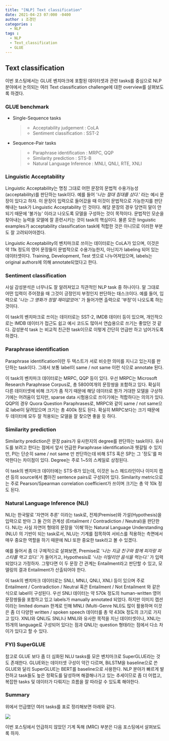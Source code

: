 ```yaml
---
title: "[NLP] Text classification"
date: 2021-04-23 07:000 -0400
author : 조경민
categories :
  - NLP
tags :
  - NLP
  - Text_classification
  - GLUE
---
```


## Text classification

이번 포스팅에서는 GLUE 벤치마크에 포함된 데이터셋과 관련 tasks를 중심으로 NLP 분야에서 논의되는 여러 Text classification challenge에 대한 overview를 살펴보도록 하겠다.



### GLUE benchmark

- Single-Sequence tasks

  > - Acceptability judgement : CoLA
  > - Sentiment classification : SST-2

- Sequence-Pair tasks

  > - Paraphrase identification : MRPC, QQP
  > - Similarity prediction : STS-B
  > - Natural Language Inference : MNLI, QNLI, RTE, XNLI



### Linguistic Acceptability

Linguistic Acceptability는 명칭 그대로 어떤 문장의 문법적 수용가능성 (acceptability)를 판단하는 task이다. 예를 들어 _'나는 절대 침대를 샀다.'_ 라는 예시 문장이 있다고 하자. 이 문장이 입력으로 들어갔을 때 이것이 문법적으로 가능한지를 판단해내는 task가 Linguistic Acceptability 인 것이다. 해당 문장의 경우 당연히 말이 안되기 때문에 '불가능' 이라고 나오도록 모델을 구성하는 것이 목적이다. 문법적인 모순을 찾아내는 능력을 모델에 잘 훈련시키는 것이 task의 핵심이다. 물론 모든 linguistic examples가 acceptability classification task에 적합한 것은 아니므로 이러한 부분도 잘 고려되어야겠다.

Linguistic Acceptability의 벤치마크로 쓰이는 데이터로는 CoLA가 있으며, 이것은 약 11k 정도의 영어 문장들이 문법적으로 수용가능한지, 아닌지가 labeling 되어 있는 데이터셋이다. Training, Development, Test 셋으로 나누어져있으며, labels는 original authors에 의해 annotate되었다고 한다.



### Sentiment classification

사실 감성분석은 너무나도 잘 알려져있고 직관적인 NLP task 중 하나이다. 말 그대로 어떤 입력이 주어졌을 때 그것이 긍정인지 부정인지 판단하는 태스크이다. 예를 들어, 입력으로 _'나는 그 영화가 정말 재미없었어.'_ 가 들어가면 출력으로 '부정'이 나오도록 하는 것이다.

이 task의 벤치마크로 쓰이는 데이터로는 SST-2, IMDB 데이터 등이 있으며, 개인적으로는 IMDB 데이터가 접근도 쉽고 예시 코드도 많아서 연습용으로 쓰기는 좋았던 것 같다. 감성분석 task 는 비교적 친근한 task이므로 이렇게 간단히 언급만 하고 넘어가도록 하겠다.



### Paraphrase identification

Paraphrase identification이란 두 텍스트가 서로 비슷한 의미를 지니고 있는지를 판단하는 task이다. 그래서 보통 label이 same / not same 이런 식으로 annotate 된다.

이 task의 벤치마크 데이터로는 MRPC, QQP 등이 있다. 우선 MRPC는 Microsoft Research Paraphrase Corpus로, 총 5800여개의 문장쌍을 포함하고 있다. 확실히 다른 데이터셋에 비해 크기가 좀 작기 때문에 해당 데이터로 뭔가 거대한 모델을 구상하기에는 어려움이 있지만, sparse data 시험용으로 쓰이기에는 적합하다는 의의가 있다. QQP의 경우 Quora Question Paraphrases로, MRPC와 같이 same / not same으로 label이 달려있으며 크기는 총 400k 정도 된다. 확실히 MRPC보다는 크기 때문에 두 데이터에 모두 잘 적용되는 모델을 잘 찾으면 좋을 듯 하다.



### Similarity prediction

Similarity prediction은 문장 pairs가 유사한지의 degree를 판단하는 task이다. 유사도를 보려고 한다는 점에서 앞서 언급한 Paraphrase identification과 헷갈릴 수 있지만, PI는 단순히 same / not same 만 판단하는데 비해 STS 혹은 SP는 그 '정도'를 파악한다는 차이점이 있다. Degree는 주로 1~5의 스케일로 상정된다.

이 task의 벤치마크 데이터에는 STS-B가 있는데, 이것은 뉴스 헤드라인이나 이미지 캡션 등의 source에서 뽑아진 sentence pairs로 구성되어 있다. Similarity metric으로는 주로 Pearson/Spearman correlation coefficient가 쓰이며 크기는 총 약 10k 정도 된다.



### Natural Language Inference (NLI)

NLI는 한국말로 '자연어 추론' 이라는 task로, 전제(Premise)와 가설(Hypothesis)을 입력으로 받아 그 둘 간의 관계성 (Entailment / Contradiction / Neutral)을 판단한다. NLI는 사실 자연어 형태의 문장을 '이해'하는 Natural Language Understanding (NLU) 의 기반이 되는 task로서, NLU는 기계를 접목하여 서비스를 적용하는 측면에서 매우 중요한 역할을 하기 때문에 NLI 또한 중요한 task라고 볼 수 있겠다.

예를 들어서 좀 더 구체적으로 살펴보면, Premise로 _'나는 지금 친구와 함께 피자랑 파스타를 먹고 있다.'_ 가 들어가고, Hypothesis로 _'나는 이탈리안 음식을 먹는다.'_ 가 입력되었다고 가정하자. 그렇다면 이 두 문장 간 관계는 Entailment라고 판단할 수 있고, 모델링의 결과 Entailment가 산출되어야 한다.

이 task의 벤치마크 데이터로는 SNLI, MNLI, QNLI, XNLI 등이 있으며 주로 Entailment / Contradiction / Neutral 혹은 Entailment / Not Entailment 와 같은 식으로 label이 구성된다. 우선 SNLI 데이터는 약 570k 정도의 human-written 영어 문장쌍들을 포함하고 있고 labels가 manually annotated 되었다. 하지만 이미지 캡션이라는 limited domain 한계로 인해 MNLI (Multi-Genre NLI)도 많이 활용하며 이것은 좀 더 다양한 written / spoken speech 데이터를 총 약 430k 정도의 크기로 가지고 있다. XNLI와 QNLI도 SNLI나 MNLI와 유사한 목적을 지닌 데이터셋이나, XNLI는 15개의 language로 구성되어 있다는 점과 QNLI는 question 형태라는 점에서 다소 차이가 있다고 할 수 있다.



### FYI) SuperGLUE

참고로 GLUE 보다 좀 더 심화된 NLU tasks를 모은 벤치마크로 SuperGLUE라는 것도 존재한다. GLUE와는 데이터셋 구성이 약간 다르며, BiLSTM을 baseline으로 쓴 GLUE와 달리 SuperGLUE는 BERT를 baseline으로 사용한다. NLP 분야가 빠르게 발전하고 task들도 높은 정확도를 달성하며 해결해나가고 있는 추세이므로 좀 더 어렵고, 복잡한 tasks 및 데이터가 다뤄지는 흐름을 잘 따라갈 수 있도록 해야한다.



### Summary

위에서 언급했던 여러 tasks를 표로 정리해보면 아래와 같다.

![](https://hryang06.github.io/assets/images/post/nlp/nlu-ex.png)



이번 포스팅에서 언급하지 않았던 기계 독해 (MRC) 부분은 다음 포스팅에서 살펴보도록 하자.
